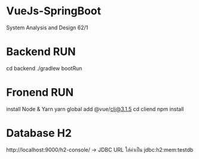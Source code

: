 # VueJs-SpringBoot
System Analysis and Design 62/1

# Backend RUN
cd backend
./gradlew bootRun

# Fronend RUN
install Node & Yarn
yarn global add @vue/cli@3.1.5
cd cliend
npm install

# Database H2
http://localhost:9000/h2-console/ ->  JDBC URL ใส่ค่าเป็น jdbc:h2:mem:testdb




